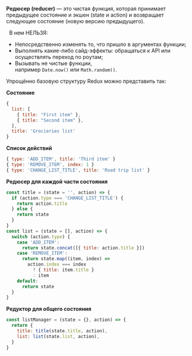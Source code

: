 **Редюсер (reducer)** — это чистая функция, которая принимает предыдущее состояние и экшен (state и action) и возвращает следующее состояние (новую версию предыдущего).

 
 В нем НЕЛЬЗЯ:
-   Непосредственно изменять то, что пришло в аргументах функции;
-   Выполнять какие-либо сайд-эффекты: обращаться к API или осуществлять переход по роутам;
-   Вызывать не чистые функции, например `Date.now()` или `Math.random()`.


Упрощённо базовую структуру Redux можно представить так:

**Состояние**

```javascript
{
  list: [
    { title: "First item" },
    { title: "Second item" },
  ],
  title: 'Grocieries list'
}
```

**Список действий**

```javascript
{ type: 'ADD_ITEM', title: 'Third item' }
{ type: 'REMOVE_ITEM', index: 1 }
{ type: 'CHANGE_LIST_TITLE', title: 'Road trip list' }
```

**Редюсер для каждой части состояния**

```javascript
const title = (state = '', action) => {
  if (action.type === 'CHANGE_LIST_TITLE') {
    return action.title
  } else {
    return state
  }
}
const list = (state = [], action) => {
  switch (action.type) {
    case 'ADD_ITEM':
      return state.concat([{ title: action.title }])
    case 'REMOVE_ITEM':
      return state.map((item, index) =>
        action.index === index
          ? { title: item.title }
          : item
    default:
      return state
  }
}
```

**Редуктор для общего состояния**

```javascript
const listManager = (state = {}, action) => {
  return {
    title: title(state.title, action),
    list: list(state.list, action),
  }
}
```